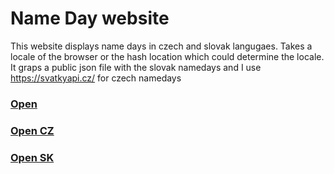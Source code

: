 # Name Day website

This website displays name days in czech and slovak langugaes. Takes a locale of the browser or the hash location which could determine the locale. It graps a public json file with the slovak namedays and I use https://svatkyapi.cz/ for czech namedays


### [Open](https://radekpelikan.github.io/prekvapeni)
### [Open CZ](https://radekpelikan.github.io/prekvapeni/#cs)
### [Open SK](https://radekpelikan.github.io/prekvapeni/#sk)
